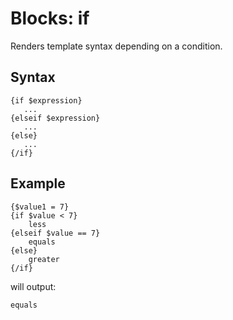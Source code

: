 # Blocks: if 

Renders template syntax depending on a condition.

## Syntax

```
{if $expression}
   ...
{elseif $expression}
   ...
{else}
   ...
{/if}
```

## Example

```
{$value1 = 7}
{if $value < 7}
    less
{elseif $value == 7}
    equals
{else}
    greater
{/if}
```

will output:

```
equals
```
